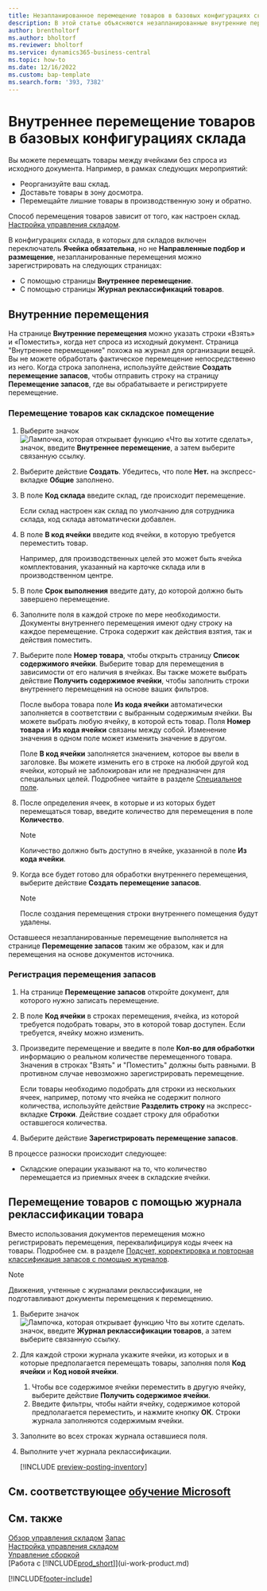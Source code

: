 ```yaml
---
title: Незапланированное перемещение товаров в базовых конфигурациях склада
description: В этой статье объясняются незапланированные внутренние перемещения между ячейками без спроса из исходного документа.
author: brentholtorf
ms.author: bholtorf
ms.reviewer: bholtorf
ms.service: dynamics365-business-central
ms.topic: how-to
ms.date: 12/16/2022
ms.custom: bap-template
ms.search.form: '393, 7382'
---
```

# <a name="move-items-internally-in-basic-warehouse-configurations"></a><a name="move-items-internally-in-basic-warehouse-configurations"></a><a name="move-items-internally-in-basic-warehouse-configurations"></a>Внутреннее перемещение товаров в базовых конфигурациях склада

Вы можете перемещать товары между ячейками без спроса из исходного документа. Например, в рамках следующих мероприятий:

* Реорганизуйте ваш склад.
* Доставьте товары в зону досмотра.
* Перемещайте лишние товары в производственную зону и обратно. 

Способ перемещения товаров зависит от того, как настроен склад. [Настройка управления складом](warehouse-setup-warehouse.md).

В конфигурациях склада, в которых для складов включен переключатель **Ячейка обязательна**, но не **Направленные подбор и размещение**, незапланированные перемещения можно зарегистрировать на следующих страницах:  

* С помощью страницы **Внутреннее перемещение**.
* С помощью страницы **Журнал реклассификаций товаров**.  

## <a name="internal-movements"></a><a name="internal-movements"></a><a name="internal-movements"></a>Внутренние перемещения

На странице **Внутренние перемещения** можно указать строки «Взять» и «Поместить», когда нет спроса из исходный документ. Страница "Внутреннее перемещение" похожа на журнал для организации вещей. Вы не можете обработать фактическое перемещение непосредственно из него. Когда строка заполнена, используйте действие **Создать перемещение запасов**, чтобы отправить строку на страницу **Перемещение запасов**, где вы обрабатываете и регистрируете перемещение.

### <a name="to-move-items-as-an-internal-movement"></a><a name="to-move-items-as-an-internal-movement"></a><a name="to-move-items-as-an-internal-movement"></a>Перемещение товаров как складское помещение

1. Выберите значок ![Лампочка, которая открывает функцию «Что вы хотите сделать»](media/ui-search/search_small.png "Что вы хотите сделать"), значок, введите **Внутреннее перемещение**, а затем выберите связанную ссылку.  
2. Выберите действие **Создать**. Убедитесь, что поле **Нет.** на экспресс-вкладке **Общие** заполнено.
3. В поле **Код склада** введите склад, где происходит перемещение.  

    Если склад настроен как склад по умолчанию для сотрудника склада, код склада автоматически добавлен.  
4. В поле **В код ячейки** введите код ячейки, в которую требуется переместить товар.

    Например, для производственных целей это может быть ячейка комплектования, указанный на карточке склада или в производственном центре.  
5. В поле **Срок выполнения** введите дату, до которой должно быть завершено перемещение.  
6. Заполните поля в каждой строке по мере необходимости. Документы внутреннего перемещения имеют одну строку на каждое перемещение. Строка содержит как действия взятия, так и действия поместить.
7. Выберите поле **Номер товара**, чтобы открыть страницу **Список содержимого ячейки**. Выберите товар для перемещения в зависимости от его наличия в ячейках. Вы также можете выбрать действие **Получить содержимое ячейки**, чтобы заполнить строки внутреннего перемещения на основе ваших фильтров.  

    После выбора товара поле **Из кода ячейки** автоматически заполняется в соответствии с выбранным содержимым ячейки. Вы можете выбрать любую ячейку, в которой есть товар. Поля **Номер товара** и **Из кода ячейки** связаны между собой. Изменение значения в одном поле может изменить значение в другом.  

    Поле **В код ячейки** заполняется значением, которое вы ввели в заголовке. Вы можете изменить его в строке на любой другой код ячейки, который не заблокирован или не предназначен для специальных целей. Подробнее читайте в разделе [Специальное поле](warehouse-how-to-create-individual-bins.md#the-dedicated-field).  

8. После определения ячеек, в которые и из которых будет перемещаться товар, введите количество для перемещения в поле **Количество**.  

    > [!NOTE]  
    > Количество должно быть доступно в ячейке, указанной в поле **Из кода ячейки**.  

9. Когда все будет готово для обработки внутреннего перемещения, выберите действие **Создать перемещение запасов**.  

    > [!NOTE]  
    >  После создания перемещения строки внутреннего помещения будут удалены.  

Оставшееся незапланированные перемещение выполняется на странице **Перемещение запасов** таким же образом, как и для перемещения на основе документов источника.

### <a name="to-record-the-inventory-movement"></a><a name="to-record-the-inventory-movement"></a><a name="to-record-the-inventory-movement"></a>Регистрация перемещения запасов

1. На странице **Перемещение запасов** откройте документ, для которого нужно записать перемещение.  
2. В поле **Код ячейки** в строках перемещения, ячейка, из которой требуется подобрать товары, это в которой товар доступен. Если требуется, ячейку можно изменить.
3. Произведите перемещение и введите в поле **Кол-во для обработки** информацию о реальном количестве перемещенного товара. Значения в строках "Взять" и "Поместить" должны быть равными. В противном случае невозможно зарегистрировать перемещение.

    Если товары необходимо подобрать для строки из нескольких ячеек, например, потому что ячейка не содержит полного количества, используйте действие **Разделить строку** на экспресс-вкладке **Строки**. Действие создает строку для обработки оставшегося количества.  
4. Выберите действие **Зарегистрировать перемещение запасов**.  

В процессе разноски происходит следующее:

* Складские операции указывают на то, что количество перемещается из приемных ячеек в складские ячейки.

## <a name="to-move-items-with-the-item-reclassification-journal"></a><a name="to-move-items-with-the-item-reclassification-journal"></a><a name="to-move-items-with-the-item-reclassification-journal"></a>Перемещение товаров с помощью журнала реклассификации товара

Вместо использования документов перемещения можно регистрировать перемещения, переквалифицируя коды ячеек на товары. Подробнее см. в разделе [Подсчет, корректировка и повторная классификация запасов с помощью журналов](inventory-how-count-adjust-reclassify.md).

> [!NOTE]  
> Движения, учтенные с журналами реклассификации, не подготавливают документы перемещения к перемещению.  

1. Выберите значок ![Лампочка, которая открывает функцию Что вы хотите сделать.](media/ui-search/search_small.png "Что вы хотите сделать") значок, введите **Журнал реклассификации товаров**, а затем выберите связанную ссылку.  
2. Для каждой строки журнала укажите ячейки, из которых и в которые предполагается перемещать товары, заполняя поля **Код ячейки** и **Код новой ячейки**.  

    1. Чтобы все содержимое ячейки переместить в другую ячейку, выберите действие **Получить содержимое ячейки**.  
    2. Введите фильтры, чтобы найти ячейку, содержимое которой предполагается переместить, и нажмите кнопку **ОК**. Строки журнала заполняются содержимым ячейки.  
3. Заполните во всех строках журнала оставшиеся поля.
4. Выполните учет журнала реклассификации.  

    [!INCLUDE [preview-posting-inventory](includes/preview-posting-inventory.md)]

## <a name="see-related-microsoft-training"></a><a name="see-related-microsoft-training"></a><a name="see-related-microsoft-training"></a>См. соответствующее [обучение Microsoft](/training/modules/manage-internal-warehouse-processes/)

## <a name="see-also"></a><a name="see-also"></a><a name="see-also"></a>См. также

[Обзор управления складом](design-details-warehouse-management.md)
[Запас](inventory-manage-inventory.md)  
[Настройка управления складом](warehouse-setup-warehouse.md)  
[Управление сборкой](assembly-assemble-items.md)  
[Работа с [!INCLUDE[prod_short](includes/prod_short.md)]](ui-work-product.md)


[!INCLUDE[footer-include](includes/footer-banner.md)]
